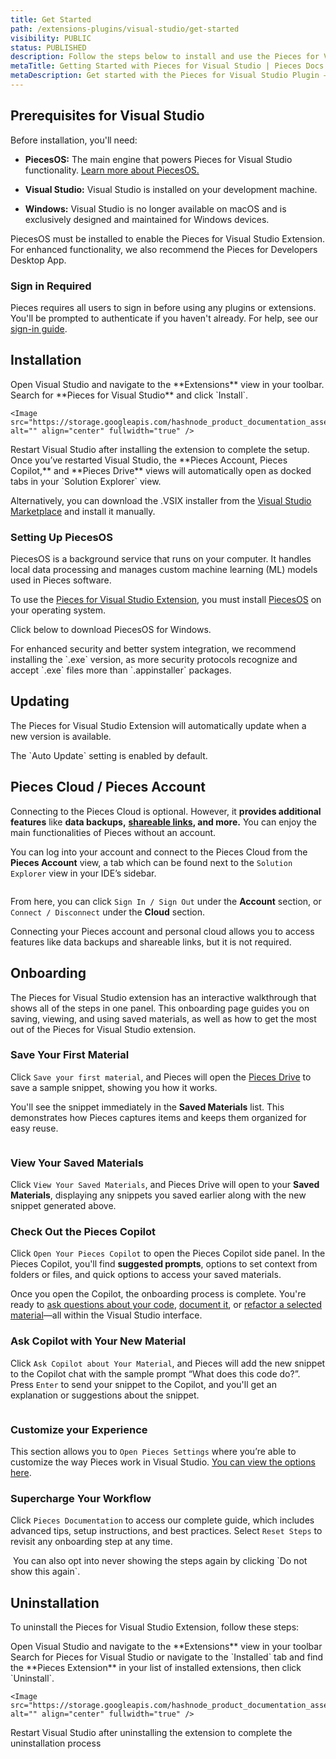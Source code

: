 ```yaml
---
title: Get Started
path: /extensions-plugins/visual-studio/get-started
visibility: PUBLIC
status: PUBLISHED
description: Follow the steps below to install and use the Pieces for Visual Studio Extension.
metaTitle: Getting Started with Pieces for Visual Studio | Pieces Docs
metaDescription: Get started with the Pieces for Visual Studio Plugin — install, configure, and integrate AI-powered coding assistance into your workflow.
---
```


<pieces-pro-cta />

## Prerequisites for Visual Studio

Before installation, you'll need:

* **PiecesOS:** The main engine that powers Pieces for Visual Studio functionality. [Learn more about PiecesOS.](/products/core-dependencies/pieces-os)

* **Visual Studio:** Visual Studio is installed on your development machine.

* **Windows:** Visual Studio is no longer available on macOS and is exclusively designed and maintained for Windows devices.

<Callout type="alert">
  PiecesOS must be installed to enable the Pieces for Visual Studio Extension. For enhanced functionality, we also recommend the Pieces for Developers Desktop App.
</Callout>

### Sign in Required

Pieces requires all users to sign in before using any plugins or extensions. You'll be prompted to authenticate if you haven't already. For help, see our [sign-in guide](/products/meet-pieces/sign-into-pieces).

## Installation

<Steps>
  <Step title="Extensions">
    Open Visual Studio and navigate to the **Extensions** view in your toolbar.
  </Step>

  <Step title="Search for the Pieces Extension">
    Search for **Pieces for Visual Studio** and click `Install`.

    <Image src="https://storage.googleapis.com/hashnode_product_documentation_assets/visual_studio_extension_assets/get_started/hovering_install.png" alt="" align="center" fullwidth="true" />
  </Step>

  <Step title="Restart">
    Restart Visual Studio after installing the extension to complete the setup.
  </Step>

  <Step title="Use the Pieces for Visual Studio Extension">
    Once you’ve restarted Visual Studio, the **Pieces Account, Pieces Copilot,** and **Pieces Drive** views will automatically open as docked tabs in your `Solution Explorer` view.
  </Step>
</Steps>

Alternatively, you can download the .VSIX installer from the <a target="_blank" href="https://marketplace.visualstudio.com/items?itemName=MeshIntelligentTechnologiesInc.PiecesVisualStudio">Visual Studio Marketplace</a> and install it manually.

### Setting Up PiecesOS

PiecesOS is a background service that runs on your computer. It handles local data processing and manages custom machine learning (ML) models used in Pieces software.

To use the <a target="_blank" href="https://marketplace.visualstudio.com/items?itemName=MeshIntelligentTechnologiesInc.pieces-vscode">Pieces for Visual Studio Extension</a>, you must install <a target="_blank" href="/products/core-dependencies/pieces-os">PiecesOS</a> on your operating system.

Click below to download PiecesOS for Windows.

<get-started-windows />

<Callout type="tip">
  For enhanced security and better system integration, we recommend installing the `.exe` version, as more security protocols recognize and accept `.exe` files more than `.appinstaller` packages.
</Callout>

## Updating

The Pieces for Visual Studio Extension will automatically update when a new version is available.

<Callout type="tip">
  The `Auto Update` setting is enabled by default.
</Callout>

## Pieces Cloud / Pieces Account

Connecting to the Pieces Cloud is optional. However, it **provides additional features** like **data backups,** [**shareable links**](/products/extensions-plugins/visual-studio/drive/sharing)**, and more.** You can enjoy the main functionalities of Pieces without an account.

You can log into your account and connect to the Pieces Cloud from the **Pieces Account** view, a tab which can be found next to the `Solution Explorer` view in your IDE’s sidebar.

<Image src="https://storage.googleapis.com/hashnode_product_documentation_assets/visual_studio_extension_assets/get_started/pieces_account_view.png" alt="" align="center" fullwidth="true" />

From here, you can click `Sign In / Sign Out` under the **Account** section, or `Connect / Disconnect` under the **Cloud** section.

Connecting your Pieces account and personal cloud allows you to access features like data backups and shareable links, but it is not required.

## Onboarding

The Pieces for Visual Studio extension has an interactive walkthrough that shows all of the steps in one panel. This onboarding page guides you on saving, viewing, and using saved materials, as well as how to get the most out of the Pieces for Visual Studio extension.

### Save Your First Material

Click `Save your first material`, and Pieces will open the [Pieces Drive](/products/extensions-plugins/visual-studio/drive) to save a sample snippet, showing you how it works.

You'll see the snippet immediately in the **Saved Materials** list. This demonstrates how Pieces captures items and keeps them organized for easy reuse.

<Image src="https://storage.googleapis.com/hashnode_product_documentation_assets/visual_studio_extension_assets/get_started/saving_first_material.png" alt="" align="center" fullwidth="true" />

### View Your Saved Materials

Click `View Your Saved Materials`, and Pieces Drive will open to your **Saved Materials**, displaying any snippets you saved earlier along with the new snippet generated above.

### Check Out the Pieces Copilot

Click `Open Your Pieces Copilot` to open the Pieces Copilot side panel. In the Pieces Copilot, you'll find **suggested prompts**, options to set context from folders or files, and quick options to access your saved materials.

Once you open the Copilot, the onboarding process is complete. You're ready to [ask questions about your code](/products/extensions-plugins/visual-studio/copilot/chat), [document it](/products/extensions-plugins/visual-studio/copilot/documenting-code), or [refactor a selected material](/products/extensions-plugins/visual-studio/copilot/refactoring)—all within the Visual Studio interface.

### Ask Copilot with Your New Material

Click `Ask Copilot about Your Material`, and Pieces will add the new snippet to the Copilot chat with the sample prompt “What does this code do?”. Press `Enter` to send your snippet to the Copilot, and you'll get an explanation or suggestions about the snippet.

<Image src="https://storage.googleapis.com/hashnode_product_documentation_assets/visual_studio_extension_assets/get_started/opening_test_snippet.gif" alt="" align="center" fullwidth="true" />

### Customize your Experience

This section allows you to `Open Pieces Settings` where you’re able to customize the way Pieces work in Visual Studio. [You can view the options here](/products/extensions-plugins/visual-studio/configuration).

### Supercharge Your Workflow

Click `Pieces Documentation` to access our complete guide, which includes advanced tips, setup instructions, and best practices. Select `Reset Steps` to revisit any onboarding step at any time.

<Image src="https://storage.googleapis.com/hashnode_product_documentation_assets/visual_studio_extension_assets/get_started/supercharge_workflow.png" alt="" align="center" fullwidth="true" />

<Callout type="info">
  You can also opt into never showing the steps again by clicking `Do not show this again`.
</Callout>

## Uninstallation

To uninstall the Pieces for Visual Studio Extension, follow these steps:

<Steps>
  <Step title="Extensions">
    Open Visual Studio and navigate to the **Extensions** view in your toolbar
  </Step>

  <Step title="Search for the Pieces Extension">
    Search for Pieces for Visual Studio or navigate to the `Installed` tab and find the **Pieces Extension** in your list of installed extensions, then click `Uninstall`.

    <Image src="https://storage.googleapis.com/hashnode_product_documentation_assets/visual_studio_extension_assets/get_started/visual_studio_extension_in_ide.png" alt="" align="center" fullwidth="true" />
  </Step>

  <Step title="Restart">
    Restart Visual Studio after uninstalling the extension to complete the uninstallation process
  </Step>
</Steps>